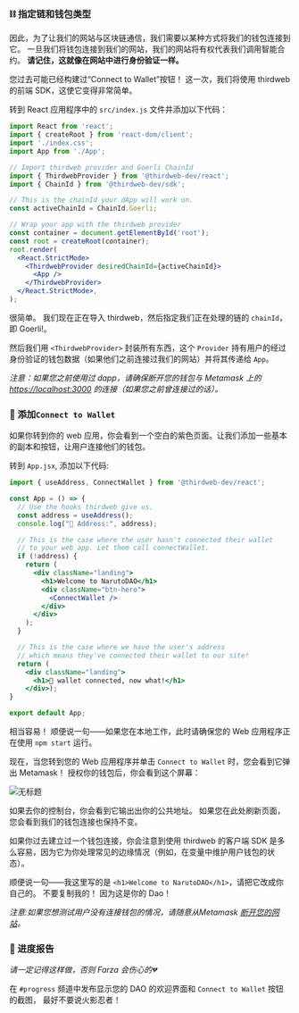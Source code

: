 ### ⛓ 指定链和钱包类型

因此，为了让我们的网站与区块链通信，我们需要以某种方式将我们的钱包连接到它。 一旦我们将钱包连接到我们的网站，我们的网站将有权代表我们调用智能合约。 **请记住，这就像在网站中进行身份验证一样。**

您过去可能已经构建过“Connect to Wallet”按钮！ 这一次，我们将使用 thirdweb 的前端 SDK，这使它变得非常简单。

转到 React 应用程序中的 `src/index.js` 文件并添加以下代码：

```jsx
import React from 'react';
import { createRoot } from 'react-dom/client';
import './index.css';
import App from './App';

// Import thirdweb provider and Goerli ChainId
import { ThirdwebProvider } from '@thirdweb-dev/react';
import { ChainId } from '@thirdweb-dev/sdk';

// This is the chainId your dApp will work on.
const activeChainId = ChainId.Goerli;

// Wrap your app with the thirdweb provider
const container = document.getElementById('root');
const root = createRoot(container);
root.render(
  <React.StrictMode>
    <ThirdwebProvider desiredChainId={activeChainId}>
      <App />
    </ThirdwebProvider>
  </React.StrictMode>,
);
```
很简单。 我们现在正在导入 thirdweb，然后指定我们正在处理的链的 `chainId`，即 Goerli!。

然后我们用 `<ThirdwebProvider>` 封装所有东西，这个 `Provider` 持有用户的经过身份验证的钱包数据（如果他们之前连接过我们的网站）并将其传递给 `App`。

*注意：如果您之前使用过 dapp，请确保断开您的钱包与 Metamask 上的 [https://localhost:3000](https://localhost:3000) 的连接（如果您之前曾连接过的话）。*

### 🌟 添加`Connect to Wallet`

如果你转到你的 web 应用，你会看到一个空白的紫色页面。让我们添加一些基本的副本和按钮，让用户连接他们的钱包。

转到 `App.jsx`, 添加以下代码:

```jsx
import { useAddress, ConnectWallet } from '@thirdweb-dev/react';

const App = () => {
  // Use the hooks thirdweb give us.
  const address = useAddress();
  console.log("👋 Address:", address);

  // This is the case where the user hasn't connected their wallet
  // to your web app. Let them call connectWallet.
  if (!address) {
    return (
      <div className="landing">
        <h1>Welcome to NarutoDAO</h1>
        <div className="btn-hero">
          <ConnectWallet />
        </div>
      </div>
    );
  }

  // This is the case where we have the user's address
  // which means they've connected their wallet to our site!
  return (
    <div className="landing">
      <h1>👀 wallet connected, now what!</h1>
    </div>);
}

export default App;
```
相当容易！ 顺便说一句——如果您在本地工作，此时请确保您的 Web 应用程序正在使用 `npm start` 运行。

现在，当您转到您的 Web 应用程序并单击 `Connect to Wallet` 时，您会看到它弹出 Metamask！ 授权你的钱包后，你会看到这个屏幕：

![无标题](https://i.imgur.com/oDG9uiz.png)

如果去你的控制台，你会看到它输出出你的公共地址。 如果您在此处刷新页面，您会看到我们的钱包连接也保持不变。

如果你过去建立过一个钱包连接，你会注意到使用 thirdweb 的客户端 SDK 是多么容易，因为它为你处理常见的边缘情况（例如，在变量中维护用户钱包的状态）。

顺便说一句——我这里写的是 `<h1>Welcome to NarutoDAO</h1>`，请把它改成你自己的。 不要复制我的！ 因为这是你的 Dao！

*注意:如果您想测试用户没有连接钱包的情况，请随意从Metamask [断开您的网站](https://metamask.zendesk.com/hc/en-us/articles/360059535551-Disconnect-wallet-from-Dapp)。*

### 🚨 进度报告

*请一定记得这样做，否则 Farza 会伤心的💔*

在 `#progress` 频道中发布显示您的 DAO 的欢迎界面和 `Connect to Wallet` 按钮的截图， 最好不要说火影忍者！







